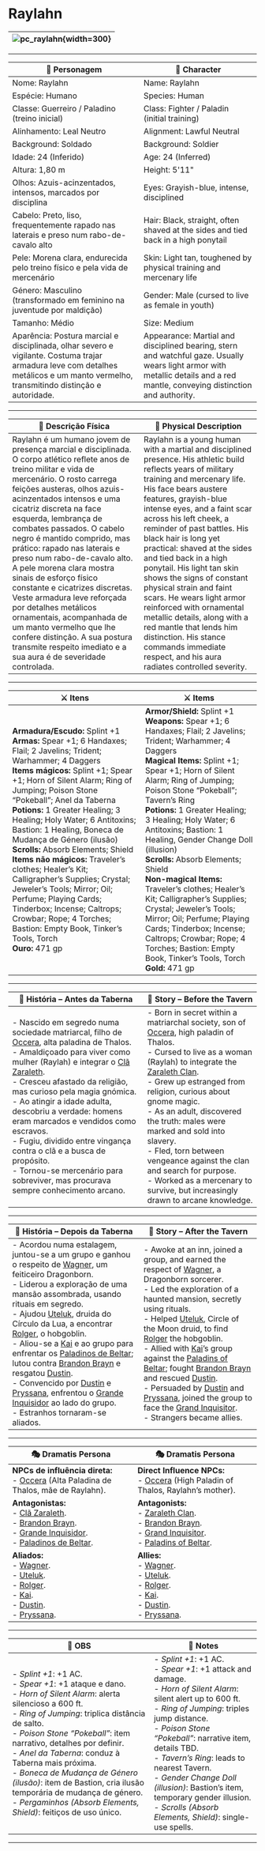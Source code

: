 # Raylahn

| ![pc_raylahn](assets/pc/pc_raylahn.jpg){width=300} |
| -------------------------------------------------- |

---

| **🧙 Personagem**                                                                                                                                                                                                                                                                                                                                                                                                                                                                                                                                                                                                                                                                                                                                                      | **🧙 Character**                                                                                                                                                                                                                                                                                                                                                                                                                                                                                                                                                                                                                                                                                                                                               |
| ---------------------------------------------------------------------------------------------------------------------------------------------------------------------------------------------------------------------------------------------------------------------------------------------------------------------------------------------------------------------------------------------------------------------------------------------------------------------------------------------------------------------------------------------------------------------------------------------------------------------------------------------------------------------------------------------------------------------------------------------------------------------- | -------------------------------------------------------------------------------------------------------------------------------------------------------------------------------------------------------------------------------------------------------------------------------------------------------------------------------------------------------------------------------------------------------------------------------------------------------------------------------------------------------------------------------------------------------------------------------------------------------------------------------------------------------------------------------------------------------------------------------------------------------------- |
| Nome: Raylahn                                                                                                                                                                                                                                                                                                                                                                                                                                                                                                                                                                                                                                                                                                                                                          | Name: Raylahn                                                                                                                                                                                                                                                                                                                                                                                                                                                                                                                                                                                                                                                                                                                                                  |
| Espécie: Humano                                                                                                                                                                                                                                                                                                                                                                                                                                                                                                                                                                                                                                                                                                                                                        | Species: Human                                                                                                                                                                                                                                                                                                                                                                                                                                                                                                                                                                                                                                                                                                                                                 |
| Classe: Guerreiro / Paladino (treino inicial)                                                                                                                                                                                                                                                                                                                                                                                                                                                                                                                                                                                                                                                                                                                          | Class: Fighter / Paladin (initial training)                                                                                                                                                                                                                                                                                                                                                                                                                                                                                                                                                                                                                                                                                                                    |
| Alinhamento: Leal Neutro                                                                                                                                                                                                                                                                                                                                                                                                                                                                                                                                                                                                                                                                                                                                               | Alignment: Lawful Neutral                                                                                                                                                                                                                                                                                                                                                                                                                                                                                                                                                                                                                                                                                                                                      |
| Background: Soldado                                                                                                                                                                                                                                                                                                                                                                                                                                                                                                                                                                                                                                                                                                                                                    | Background: Soldier                                                                                                                                                                                                                                                                                                                                                                                                                                                                                                                                                                                                                                                                                                                                            |
| Idade: 24 (Inferido)                                                                                                                                                                                                                                                                                                                                                                                                                                                                                                                                                                                                                                                                                                                                                   | Age: 24 (Inferred)                                                                                                                                                                                                                                                                                                                                                                                                                                                                                                                                                                                                                                                                                                                                             |
| Altura: 1,80 m                                                                                                                                                                                                                                                                                                                                                                                                                                                                                                                                                                                                                                                                                                                                                         | Height: 5'11"                                                                                                                                                                                                                                                                                                                                                                                                                                                                                                                                                                                                                                                                                                                                                  |
| Olhos: Azuis-acinzentados, intensos, marcados por disciplina                                                                                                                                                                                                                                                                                                                                                                                                                                                                                                                                                                                                                                                                                                           | Eyes: Grayish-blue, intense, disciplined                                                                                                                                                                                                                                                                                                                                                                                                                                                                                                                                                                                                                                                                                                                       |
| Cabelo: Preto, liso, frequentemente rapado nas laterais e preso num rabo-de-cavalo alto                                                                                                                                                                                                                                                                                                                                                                                                                                                                                                                                                                                                                                                                                | Hair: Black, straight, often shaved at the sides and tied back in a high ponytail                                                                                                                                                                                                                                                                                                                                                                                                                                                                                                                                                                                                                                                                              |
| Pele: Morena clara, endurecida pelo treino físico e pela vida de mercenário                                                                                                                                                                                                                                                                                                                                                                                                                                                                                                                                                                                                                                                                                            | Skin: Light tan, toughened by physical training and mercenary life                                                                                                                                                                                                                                                                                                                                                                                                                                                                                                                                                                                                                                                                                              |
| Género: Masculino (transformado em feminino na juventude por maldição)                                                                                                                                                                                                                                                                                                                                                                                                                                                                                                                                                                                                                                                                                                 | Gender: Male (cursed to live as female in youth)                                                                                                                                                                                                                                                                                                                                                                                                                                                                                                                                                                                                                                                                                                               |
| Tamanho: Médio                                                                                                                                                                                                                                                                                                                                                                                                                                                                                                                                                                                                                                                                                                                                                         | Size: Medium                                                                                                                                                                                                                                                                                                                                                                                                                                                                                                                                                                                                                                                                                                                                                   |
| Aparência: Postura marcial e disciplinada, olhar severo e vigilante. Costuma trajar armadura leve com detalhes metálicos e um manto vermelho, transmitindo distinção e autoridade. | Appearance: Martial and disciplined bearing, stern and watchful gaze. Usually wears light armor with metallic details and a red mantle, conveying distinction and authority. |

---

| **📜 Descrição Física** | **📜 Physical Description** |
| ----------------------- | --------------------------- |
| Raylahn é um humano jovem de presença marcial e disciplinada. O corpo atlético reflete anos de treino militar e vida de mercenário. O rosto carrega feições austeras, olhos azuis-acinzentados intensos e uma cicatriz discreta na face esquerda, lembrança de combates passados. O cabelo negro é mantido comprido, mas prático: rapado nas laterais e preso num rabo-de-cavalo alto. A pele morena clara mostra sinais de esforço físico constante e cicatrizes discretas. Veste armadura leve reforçada por detalhes metálicos ornamentais, acompanhada de um manto vermelho que lhe confere distinção. A sua postura transmite respeito imediato e a sua aura é de severidade controlada. | Raylahn is a young human with a martial and disciplined presence. His athletic build reflects years of military training and mercenary life. His face bears austere features, grayish-blue intense eyes, and a faint scar across his left cheek, a reminder of past battles. His black hair is long yet practical: shaved at the sides and tied back in a high ponytail. His light tan skin shows the signs of constant physical strain and faint scars. He wears light armor reinforced with ornamental metallic details, along with a red mantle that lends him distinction. His stance commands immediate respect, and his aura radiates controlled severity. |

---

| **⚔️ Itens** | **⚔️ Items** |
| ------------ | ------------ |
| **Armadura/Escudo:** Splint +1 <br>**Armas:** Spear +1; 6 Handaxes; Flail; 2 Javelins; Trident; Warhammer; 4 Daggers <br>**Items mágicos:** Splint +1; Spear +1; Horn of Silent Alarm; Ring of Jumping; Poison Stone “Pokeball”; Anel da Taberna <br>**Potions:** 1 Greater Healing; 3 Healing; Holy Water; 6 Antitoxins; Bastion: 1 Healing, Boneca de Mudança de Género (ilusão) <br>**Scrolls:** Absorb Elements; Shield <br>**Items não mágicos:** Traveler’s clothes; Healer’s Kit; Calligrapher’s Supplies; Crystal; Jeweler’s Tools; Mirror; Oil; Perfume; Playing Cards; Tinderbox; Incense; Caltrops; Crowbar; Rope; 4 Torches; Bastion: Empty Book, Tinker’s Tools, Torch <br>**Ouro:** 471 gp | **Armor/Shield:** Splint +1 <br>**Weapons:** Spear +1; 6 Handaxes; Flail; 2 Javelins; Trident; Warhammer; 4 Daggers <br>**Magical Items:** Splint +1; Spear +1; Horn of Silent Alarm; Ring of Jumping; Poison Stone “Pokeball”; Tavern’s Ring <br>**Potions:** 1 Greater Healing; 3 Healing; Holy Water; 6 Antitoxins; Bastion: 1 Healing, Gender Change Doll (illusion) <br>**Scrolls:** Absorb Elements; Shield <br>**Non-magical Items:** Traveler’s clothes; Healer’s Kit; Calligrapher’s Supplies; Crystal; Jeweler’s Tools; Mirror; Oil; Perfume; Playing Cards; Tinderbox; Incense; Caltrops; Crowbar; Rope; 4 Torches; Bastion: Empty Book, Tinker’s Tools, Torch <br>**Gold:** 471 gp |

---

| **📖 História – Antes da Taberna** | **📖 Story – Before the Tavern** |
| ---------------------------------- | -------------------------------- |
| - Nascido em segredo numa sociedade matriarcal, filho de [Occera](../npc/occera.md), alta paladina de Thalos.<br>- Amaldiçoado para viver como mulher (Raylah) e integrar o [Clã Zaraleth](../organizations/cla_zaraleth.md).<br>- Cresceu afastado da religião, mas curioso pela magia gnómica.<br>- Ao atingir a idade adulta, descobriu a verdade: homens eram marcados e vendidos como escravos.<br>- Fugiu, dividido entre vingança contra o clã e a busca de propósito.<br>- Tornou-se mercenário para sobreviver, mas procurava sempre conhecimento arcano. | - Born in secret within a matriarchal society, son of [Occera](../npc/occera.md), high paladin of Thalos.<br>- Cursed to live as a woman (Raylah) to integrate the [Zaraleth Clan](../organizations/cla_zaraleth.md).<br>- Grew up estranged from religion, curious about gnome magic.<br>- As an adult, discovered the truth: males were marked and sold into slavery.<br>- Fled, torn between vengeance against the clan and search for purpose.<br>- Worked as a mercenary to survive, but increasingly drawn to arcane knowledge. |

---

| **📖 História – Depois da Taberna** | **📖 Story – After the Tavern** |
| ----------------------------------- | -------------------------------- |
| - Acordou numa estalagem, juntou-se a um grupo e ganhou o respeito de [Wagner](../pc/pc_wagner.md), um feiticeiro Dragonborn.<br>- Liderou a exploração de uma mansão assombrada, usando rituais em segredo.<br>- Ajudou [Uteluk](../npc/uteluk.md), druida do Círculo da Lua, a encontrar [Rolger](../npc/rolger.md), o hobgoblin.<br>- Aliou-se a [Kai](../pc/pc_kai.md) e ao grupo para enfrentar os [Paladinos de Beltar](../organizations/paladinos_de_beltar.md); lutou contra [Brandon Brayn](../npc/brandon_brayn.md) e resgatou [Dustin](docs/dm/-/pc/pc_dustin_thorne.md).<br>- Convencido por [Dustin](docs/dm/-/pc/pc_dustin_thorne.md) e [Pryssana](../npc/pryssana.md), enfrentou o [Grande Inquisidor](../npc/grande_inquisidor.md) ao lado do grupo.<br>- Estranhos tornaram-se aliados. | - Awoke at an inn, joined a group, and earned the respect of [Wagner](../pc/pc_wagner.md), a Dragonborn sorcerer.<br>- Led the exploration of a haunted mansion, secretly using rituals.<br>- Helped [Uteluk](../npc/uteluk.md), Circle of the Moon druid, to find [Rolger](../npc/rolger.md) the hobgoblin.<br>- Allied with [Kai](../pc/pc_kai.md)’s group against the [Paladins of Beltar](../organizations/paladinos_de_beltar.md); fought [Brandon Brayn](../npc/brandon_brayn.md) and rescued [Dustin](docs/dm/-/pc/pc_dustin_thorne.md).<br>- Persuaded by [Dustin](docs/dm/-/pc/pc_dustin_thorne.md) and [Pryssana](../npc/pryssana.md), joined the group to face the [Grand Inquisitor](../npc/grande_inquisidor.md).<br>- Strangers became allies. |

---

| **🎭 Dramatis Persona**                                                                                                                 | **🎭 Dramatis Persona**                                                                                                           |
| --------------------------------------------------------------------------------------------------------------------------------------- | --------------------------------------------------------------------------------------------------------------------------------- |
| **NPCs de influência direta:**<br>- [Occera](../npc/occera.md) (Alta Paladina de Thalos, mãe de Raylahn). | **Direct Influence NPCs:**<br>- [Occera](../npc/occera.md) (High Paladin of Thalos, Raylahn’s mother). |
| **Antagonistas:**<br>- [Clã Zaraleth](../organizations/cla_zaraleth.md).<br>- [Brandon Brayn](../npc/brandon_brayn.md).<br>- [Grande Inquisidor](../npc/grande_inquisidor.md).<br>- [Paladinos de Beltar](../organizations/paladinos_de_beltar.md). | **Antagonists:**<br>- [Zaraleth Clan](../organizations/cla_zaraleth.md).<br>- [Brandon Brayn](../npc/brandon_brayn.md).<br>- [Grand Inquisitor](../npc/grande_inquisidor.md).<br>- [Paladins of Beltar](../organizations/paladinos_de_beltar.md). |
| **Aliados:**<br>- [Wagner](../pc/pc_wagner.md).<br>- [Uteluk](../npc/uteluk.md).<br>- [Rolger](../npc/rolger.md).<br>- [Kai](../pc/pc_kai.md).<br>- [Dustin](docs/dm/-/pc/pc_dustin_thorne.md).<br>- [Pryssana](../npc/pryssana.md). | **Allies:**<br>- [Wagner](../pc/pc_wagner.md).<br>- [Uteluk](../npc/uteluk.md).<br>- [Rolger](../npc/rolger.md).<br>- [Kai](../pc/pc_kai.md).<br>- [Dustin](docs/dm/-/pc/pc_dustin_thorne.md).<br>- [Pryssana](../npc/pryssana.md). |

---

| **🔮 OBS** | **🔮 Notes** |
| ---------- | ------------ |
| - *Splint +1*: +1 AC.<br>- *Spear +1*: +1 ataque e dano.<br>- *Horn of Silent Alarm*: alerta silencioso a 600 ft.<br>- *Ring of Jumping*: triplica distância de salto.<br>- *Poison Stone “Pokeball”*: item narrativo, detalhes por definir.<br>- *Anel da Taberna*: conduz à Taberna mais próxima.<br>- *Boneca de Mudança de Género (ilusão)*: item de Bastion, cria ilusão temporária de mudança de género.<br>- *Pergaminhos (Absorb Elements, Shield)*: feitiços de uso único. | - *Splint +1*: +1 AC.<br>- *Spear +1*: +1 attack and damage.<br>- *Horn of Silent Alarm*: silent alert up to 600 ft.<br>- *Ring of Jumping*: triples jump distance.<br>- *Poison Stone “Pokeball”*: narrative item, details TBD.<br>- *Tavern’s Ring*: leads to nearest Tavern.<br>- *Gender Change Doll (illusion)*: Bastion’s item, temporary gender illusion.<br>- *Scrolls (Absorb Elements, Shield)*: single-use spells. |

---
